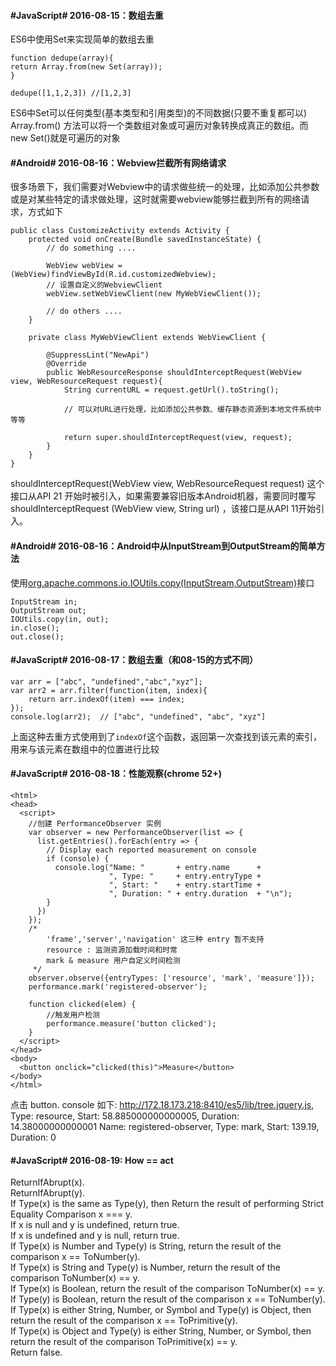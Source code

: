 #### #JavaScript# 2016-08-15：数组去重

ES6中使用Set来实现简单的数组去重

	function dedupe(array){
	return Array.from(new Set(array));
	}

	dedupe([1,1,2,3]) //[1,2,3]
ES6中Set可以任何类型(基本类型和引用类型)的不同数据(只要不重复都可以)
Array.from() 方法可以将一个类数组对象或可遍历对象转换成真正的数组。而new Set()就是可遍历的对象

#### #Android# 2016-08-16：Webview拦截所有网络请求

很多场景下，我们需要对Webview中的请求做些统一的处理，比如添加公共参数或是对某些特定的请求做处理，这时就需要webview能够拦截到所有的网络请求，方式如下

	public class CustomizeActivity extends Activity {
		protected void onCreate(Bundle savedInstanceState) {
			// do something .... 

			WebView webView = (WebView)findViewById(R.id.customizedWebview);
			// 设置自定义的WebviewClient
			webView.setWebViewClient(new MyWebViewClient());

			// do others ....
		}

		private class MyWebViewClient extends WebViewClient {
			
			@SuppressLint("NewApi")
        	@Override
			public WebResourceResponse shouldInterceptRequest(WebView view, WebResourceRequest request){
				String currentURL = request.getUrl().toString();

				// 可以对URL进行处理，比如添加公共参数、缓存静态资源到本地文件系统中等等

				return super.shouldInterceptRequest(view, request);
			}
		}
	}

shouldInterceptRequest(WebView view, WebResourceRequest request) 这个接口从API 21 开始时被引入，如果需要兼容旧版本Android机器，需要同时覆写shouldInterceptRequest (WebView view, String url) ，该接口是从API 11开始引入。

#### #Android# 2016-08-16：Android中从InputStream到OutputStream的简单方法

使用[org.apache.commons.io.IOUtils.copy(InputStream,OutputStream)](y0.cn/M64yM)接口

	InputStream in;
	OutputStream out;
	IOUtils.copy(in, out);
	in.close();
	out.close();

#### #JavaScript# 2016-08-17：数组去重（和08-15的方式不同）

	var arr = ["abc", "undefined","abc","xyz"];
	var arr2 = arr.filter(function(item, index){
		return arr.indexOf(item) === index;
	});
	console.log(arr2);	// ["abc", "undefined", "abc", "xyz"]

上面这种去重方式使用到了`indexOf`这个函数，返回第一次查找到该元素的索引，用来与该元素在数组中的位置进行比较

#### #JavaScript# 2016-08-18：性能观察(chrome 52+)

	<html>
	<head>
	  <script>
	  	//创建 PerformanceObserver 实例
	    var observer = new PerformanceObserver(list => {
	      list.getEntries().forEach(entry => {
	        // Display each reported measurement on console
	        if (console) {
	          console.log("Name: "       + entry.name      +
	                      ", Type: "     + entry.entryType +
	                      ", Start: "    + entry.startTime +
	                      ", Duration: " + entry.duration  + "\n");
	        }
	      })
	    });
	    /*
	    	'frame','server','navigation' 这三种 entry 暂不支持
	    	resource : 监测资源加载时间和时常
	    	mark & measure 用户自定义时间检测
	     */
	    observer.observe({entryTypes: ['resource', 'mark', 'measure']});
	    performance.mark('registered-observer');

	    function clicked(elem) {
	    	//触发用户检测 
	      	performance.measure('button clicked');
	    }
	  </script>
	</head>
	<body>
	  <button onclick="clicked(this)">Measure</button>
	</body>
	</html>

点击 button. console 如下:
http://172.18.173.218:8410/es5/lib/tree.jquery.js, Type: resource, Start: 58.885000000000005, Duration: 14.38000000000001
Name: registered-observer, Type: mark, Start: 139.19, Duration: 0

#### #JavaScript# 2016-08-19: How == act

ReturnIfAbrupt(x).  
ReturnIfAbrupt(y).  
If Type(x) is the same as Type(y), then Return the result of performing Strict Equality Comparison x === y.  
If x is null and y is undefined, return true.  
If x is undefined and y is null, return true.  
If Type(x) is Number and Type(y) is String, return the result of the comparison x == ToNumber(y).  
If Type(x) is String and Type(y) is Number, return the result of the comparison ToNumber(x) == y.  
If Type(x) is Boolean, return the result of the comparison ToNumber(x) == y.  
If Type(y) is Boolean, return the result of the comparison x == ToNumber(y).  
If Type(x) is either String, Number, or Symbol and Type(y) is Object, then return the result of the comparison x == ToPrimitive(y).  
If Type(x) is Object and Type(y) is either String, Number, or Symbol, then return the result of the comparison ToPrimitive(x) == y.  
Return false.  
